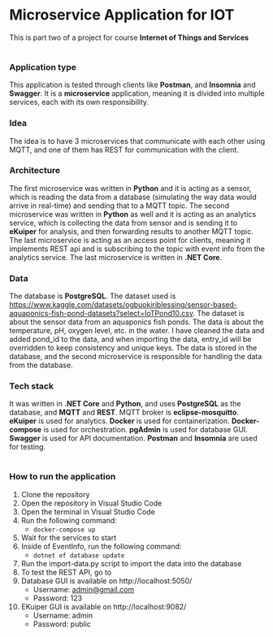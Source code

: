 # Microservice Application for IOT 
This is part two of a project for course **Internet of Things and Services**
<br>
<br>

### Application type
This application is tested through clients like **Postman**, and **Insomnia** and **Swagger**. It is a **microservice** application, meaning it is divided into multiple services, each with its own responsibility.
<br>

### Idea
The idea is to have 3 microservices that communicate with each other using MQTT, and one of them has REST for communication with the client.

### Architecture
The first microservice was written in **Python** and it is acting as a sensor, which is reading the data from a database (simulating the way data would arrive in real-time) and sending that to a MQTT topic. The second microservice was written in **Python** as well and it is acting as an analytics service, which is collecting the data from sensor and is sending it to **eKuiper** for analysis, and then forwarding results to another MQTT topic. The last microservice is acting as an access point for clients, meaning it implements REST api and is subscribing to the topic with event info from the analytics service. The last microservice is written in **.NET Core**.

### Data
The database is **PostgreSQL**. The dataset used is https://www.kaggle.com/datasets/ogbuokiriblessing/sensor-based-aquaponics-fish-pond-datasets?select=IoTPond10.csv. The dataset is about the sensor data from an aquaponics fish ponds. The data is about the temperature, pH, oxygen level, etc. in the water. I have cleaned the data and added pond_id to the data, and when importing the data, entry_id will be overridden to keep consistency and unique keys. The data is stored in the database, and the second microservice is responsible for handling the data from the database.

### Tech stack
It was written in **.NET Core** and **Python**, and uses **PostgreSQL** as the database, and **MQTT** and **REST**. MQTT broker is **eclipse-mosquitto**. **eKuiper** is used for analytics. **Docker** is used for containerization. **Docker-compose** is used for orchestration. **pgAdmin** is used for database GUI. **Swagger** is used for API documentation. **Postman** and **Insomnia** are used for testing.
<br>
<br>

### How to run the application
1. Clone the repository
2. Open the repository in Visual Studio Code
3. Open the terminal in Visual Studio Code
4. Run the following command:
    - `docker-compose up`
5. Wait for the services to start
6. Inside of EventInfo, run the following command:
    - `dotnet ef database update`
7. Run the import-data.py script to import the data into the database
8. To test the REST API, go to
9. Database GUI is available on http://localhost:5050/ 
    - Username: admin@gmail.com
    - Password: 123
10. EKuiper GUI is available on http://localhost:9082/ 
    - Username: admin
    - Password: public